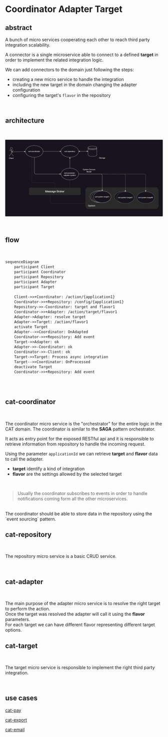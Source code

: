 # Coordinator Adapter Target

## abstract
A bunch of micro services cooperating each other to reach third party integration scalability.

A connector is a single microservice able to connect to a defined **target** in order to implement the related integration logic.

We can add connectors to the domain just following the steps:
- creating a new micro service to handle the integration
- including the new target in the domain changing the adapter configuration
- configuring the target's `flavor` in the repository

<br/>

## architecture

<br/>

![CAT](./assets/cat.png)

<br/>

## flow

<br/>

```mermaid
sequenceDiagram
    participant Client
    participant Coordinator
    participant Repository
    participant Adapter
    participant Target

    Client->>+Coordinator: /action/{application1}
    Coordinator->>+Repository: /config/{application1}
    Repository->>-Coordinator: target and flavor1
    Coordinator->>+Adapter: /action/target/flavor1
    Adapter->Adapter: resolve target
    Adapter->>Target: /action/flavor1
    activate Target
    Adapter-->>Coordinator: OnAdapted
    Coordinator->>+Repository: Add event
    Target->>Adapter: ok
    Adapter->>-Coordinator: ok
    Coordinator->>-Client: ok
    Target->>Target: Process async integration
    Target-->>Coordinator: OnProcessed
    deactivate Target
    Coordinator->>+Repository: Add event


```
<br />

## cat-coordinator
<br />

The coordinator micro service is the "orchestrator" for the entire logic in the CAT domain. The coordinator is similar to the __SAGA__ pattern orchestrator.
<br />

It acts as entry point for the exposed RESTful api and it is responsible to retrieve information from repository to handle the incoming request.
<br />

Using the parameter `applicationId` we can retrieve __target__ and __flavor__ data to call the adapter.
- __target__ identify a kind of integration
- __flavor__ are the settings allowed by the selected target

<br />

> Usually the coordinator subscribes to events in order to handle notifications coming form all the other microservices.
<br />
The coordinator should be able to store data in the repository using the `event sourcing` pattern.

<br />

## cat-repository
<br />

The repository micro service is a basic CRUD service.

<br />

## cat-adapter
<br />

The main purpose of the adapter micro service is to resolve the right target to perform the action.
<br />
Once the target was resolved the adapter will call it using the __flavor__ parameters.
<br />
For each target we can have different flavor representing different target options.
<br />

## cat-target
<br />

The target micro service is responsible to implement the right third party integration.


<br />

## use cases

[cat-pay](./cat-pay.md)
<br />

[cat-export](./cat-export.md)
<br />

[cat-email](./cat-email.md)